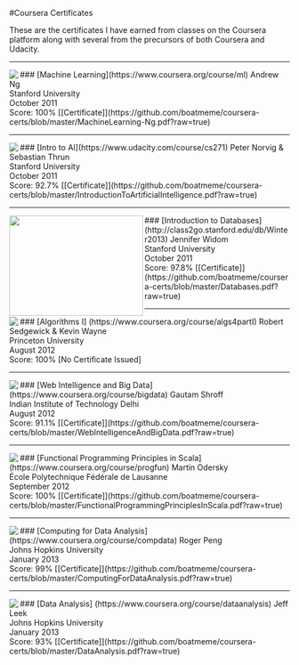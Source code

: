 #Coursera Certificates

These are the certificates I have earned from classes on the Coursera platform along with several from the precursors of both Coursera and Udacity.

--------------------
<img src="https://s3.amazonaws.com/coursera/topics/ml/small-icon.hover.png" align="left">
### [Machine Learning](https://www.coursera.org/course/ml)
Andrew Ng<br/>
Stanford University<br/>
October 2011<br/>
Score: 100% [[Certificate]](https://github.com/boatmeme/coursera-certs/blob/master/MachineLearning-Ng.pdf?raw=true)

--------------------
<img src="https://www.ai-class.com/media/img/ai_header_thin1.jpg" align="left">
### [Intro to AI](https://www.udacity.com/course/cs271)
Peter Norvig & Sebastian Thrun<br/>
Stanford University<br/>
October 2011<br/>
Score: 92.7% [[Certificate]](https://github.com/boatmeme/coursera-certs/blob/master/IntroductionToArtificialIntelligence.pdf?raw=true)

--------------------
<img src="http://openclassroom.stanford.edu/MainFolder/courses/IntroToDatabases/dblogo.png" height="180" width="240" align="left">
### [Introduction to Databases] (http://class2go.stanford.edu/db/Winter2013)
Jennifer Widom<br/>
Stanford University<br/>
October 2011<br/>
Score: 97.8% [[Certificate]](https://github.com/boatmeme/coursera-certs/blob/master/Databases.pdf?raw=true)

--------------------
<img src="https://s3.amazonaws.com/coursera/topics/algs4partI/small-icon.hover.png" align="left">
### [Algorithms I] (https://www.coursera.org/course/algs4partI)
Robert Sedgewick & Kevin Wayne<br/>
Princeton University<br/>
August 2012<br/>
Score: 100% [No Certificate Issued]

--------------------
<img src="https://s3.amazonaws.com/coursera/topics/bigdata/small-icon.hover.png" align="left">
### [Web Intelligence and Big Data] (https://www.coursera.org/course/bigdata)
Gautam Shroff<br/>
Indian Institute of Technology Delhi<br/>
August 2012<br/>
Score: 91.1% [[Certificate]](https://github.com/boatmeme/coursera-certs/blob/master/WebIntelligenceAndBigData.pdf?raw=true)

--------------------
<img src="https://s3.amazonaws.com/coursera/topics/progfun/small-icon.hover.png" align="left">
### [Functional Programming Principles in Scala] (https://www.coursera.org/course/progfun)
Martin Odersky<br/>
École Polytechnique Fédérale de Lausanne<br/>
September 2012<br/>
Score: 100% [[Certificate]](https://github.com/boatmeme/coursera-certs/blob/master/FunctionalProgrammingPrinciplesInScala.pdf?raw=true)

--------------------
<img src="https://s3.amazonaws.com/coursera/topics/compdata/small-icon.hover.png" align="left">
### [Computing for Data Analysis] (https://www.coursera.org/course/compdata)
Roger Peng<br/>
Johns Hopkins University<br/>
January 2013<br/>
Score: 99% [[Certificate]](https://github.com/boatmeme/coursera-certs/blob/master/ComputingForDataAnalysis.pdf?raw=true)

--------------------
<img src="https://s3.amazonaws.com/coursera/topics/dataanalysis/small-icon.hover.png" align="left">
### [Data Analysis] (https://www.coursera.org/course/dataanalysis)
Jeff Leek<br/>
Johns Hopkins University<br/>
January 2013<br/>
Score: 93% [[Certificate]](https://github.com/boatmeme/coursera-certs/blob/master/DataAnalysis.pdf?raw=true)
